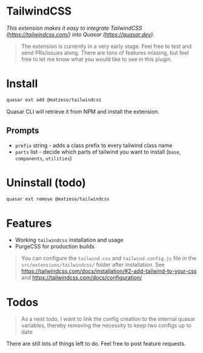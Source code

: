 TailwindCSS
===

_This extension makes it easy to integrate TailwindCSS (https://tailwindcss.com/) into Quasar (https://quasar.dev)._

> The extension is currently in a very early stage. Feel free to test and send PRs/issues along. There are tons of features missing, but feel free to let me know what you would like to see in this plugin.

# Install
```bash
quasar ext add @matzeso/tailwindcss
```
Quasar CLI will retrieve it from NPM and install the extension.

## Prompts

- `prefix` string - adds a class prefix to every tailwind class name 
- `parts` list - decide which parts of tailwind you want to install (`base`, `components`, `utilities`)

# Uninstall (todo)
```bash
quasar ext remove @matzeso/tailwindcss
```

# Features
- Working `tailwindcss` installation and usage
- PurgeCSS for production builds

> You can configure the `tailwind.css` and `tailwind.config.js` file in 
> the `src/extensions/tailwindcss/` folder after installation. 
> See https://tailwindcss.com/docs/installation/#2-add-tailwind-to-your-css and 
> https://tailwindcss.com/docs/configuration/

# Todos

> As a next todo, I want to link the config creation to the internal quasar variables, 
> thereby removing the necessity to keep two configs up to date

There are still lots of things left to do. Feel free to post feature requests.
